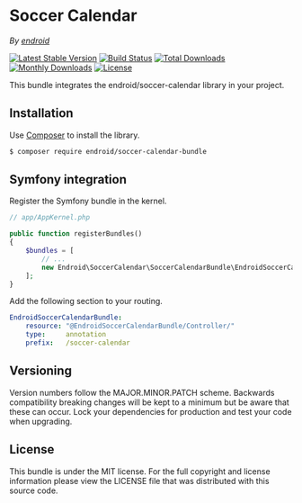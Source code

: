 Soccer Calendar
===============

*By [endroid](http://endroid.nl/)*

[![Latest Stable Version](http://img.shields.io/packagist/v/endroid/soccer-calendar-bundle.svg)](https://packagist.org/packages/endroid/soccer-calendar-bundle)
[![Build Status](http://img.shields.io/travis/endroid/EndroidSoccerCalendarBundle.svg)](http://travis-ci.org/endroid/EndroidSoccerCalendarBundle)
[![Total Downloads](http://img.shields.io/packagist/dt/endroid/soccer-calendar-bundle.svg)](https://packagist.org/packages/endroid/soccer-calendar-bundle)
[![Monthly Downloads](http://img.shields.io/packagist/dm/endroid/soccer-calendar-bundle.svg)](https://packagist.org/packages/endroid/soccer-calendar-bundle)
[![License](http://img.shields.io/packagist/l/endroid/soccer-calendar-bundle.svg)](https://packagist.org/packages/endroid/soccer-calendar-bundle)

This bundle integrates the endroid/soccer-calendar library in your project.

## Installation

Use [Composer](https://getcomposer.org/) to install the library.

``` bash
$ composer require endroid/soccer-calendar-bundle
```

## Symfony integration

Register the Symfony bundle in the kernel.

```php
// app/AppKernel.php

public function registerBundles()
{
    $bundles = [
        // ...
        new Endroid\SoccerCalendar\SoccerCalendarBundle\EndroidSoccerCalendarBundle(),
    ];
}
```

Add the following section to your routing.

``` yml
EndroidSoccerCalendarBundle:
    resource: "@EndroidSoccerCalendarBundle/Controller/"
    type:     annotation
    prefix:   /soccer-calendar
```

## Versioning

Version numbers follow the MAJOR.MINOR.PATCH scheme. Backwards compatibility
breaking changes will be kept to a minimum but be aware that these can occur.
Lock your dependencies for production and test your code when upgrading.

## License

This bundle is under the MIT license. For the full copyright and license
information please view the LICENSE file that was distributed with this source code.
